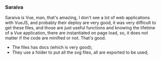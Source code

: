 ### Saraiva

Saraiva is Vue, man, that's amazing, I don't see a lot of web applications with VueJS, and probably their deploy are very good, it was very difficult to get these files, and those are just useful functions and knowing the lifetime of a Vue application, there are instantiated on page load, so, it does not matter if the code are minified or not. That's good.
- The files has docs (which is very good);
- They use a folder to put all the svg files, all are exported to be used;
